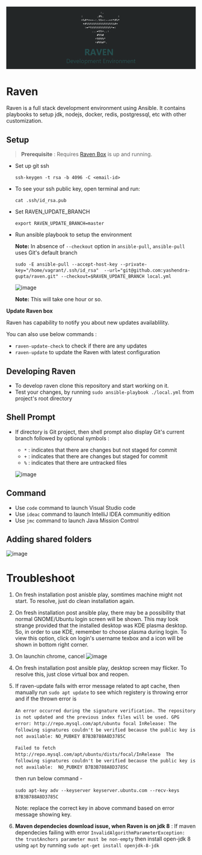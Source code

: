![](./raven-header.png)

# Raven
Raven is a full stack development environment using Ansible. It contains playbooks to setup jdk, nodejs, docker, redis, postgressql, etc with other customization.

## Setup

> **Prerequisite** : Requires [Raven Box](https://github.com/yashendra-gupta/raven-box#raven-box) is up and running.

- Set up git ssh 
  ```shell
  ssh-keygen -t rsa -b 4096 -C <email-id>
  ```
- To see your ssh public key, open terminal and run:
  ```shell
  cat .ssh/id_rsa.pub
  ```
- Set RAVEN_UPDATE_BRANCH
  ```shell
  export RAVEN_UPDATE_BRANCH=master
  ```
- Run ansible playbook to setup the environment
 
  **Note:** In absence of `--checkout` option in `ansible-pull`, `ansible-pull` uses Git's default branch
  ```shell
  sudo -E ansible-pull --accept-host-key --private-key="/home/vagrant/.ssh/id_rsa"  --url="git@github.com:yashendra-gupta/raven.git" --checkout=$RAVEN_UPDATE_BRANCH local.yml
  ```
  ![image](https://user-images.githubusercontent.com/40363062/189417681-b3d83862-d2a2-4fa8-b6a2-ded78483143d.png)

  **Note:** This will take one hour or so.

**Update Raven box**

Raven has capability to notify you about new updates availablility.

You can also use below commands :
- `raven-update-check` to check if there are any updates
- `raven-update` to update the Raven with latest configuration

## Developing Raven
- To develop raven clone this repository and start working on it.
- Test your changes, by running `sudo ansible-playbook ./local.yml` from project's root directory

## Shell Prompt
- If directory is Git project, then shell prompt also display Git's current branch followed by optional symbols :
  - `*` : indicates that there are changes but not staged for commit
  - `+` : indicates that there are changes but staged for commit
  - `%` : indicates that there are untracked files
  
  ![image](https://user-images.githubusercontent.com/40363062/189495924-ca5d2300-3818-46ac-8723-88d417f1ad2c.png)

## Command
- Use `code` command to launch Visual Studio code
- Use `ideac` command to launch IntelliJ IDEA communitiy edition
- Use `jmc` command to launch Java Mission Control

## Adding shared folders
![image](https://user-images.githubusercontent.com/40363062/189506145-932ae1c5-7b01-491a-85da-ec07d02918e1.png)


# Troubleshoot

1. On fresh installation post anisble play, somtimes machine might not start. To resolve, just do clean installation again.
2. On fresh installation post ansible play, there may be a possibility that normal GNOME/Ubuntu login screen will be shown. This may look strange provided that the installed desktop was KDE plasma desktop. So, in order to use KDE, remember to choose plasma during login. To view this option, click on login's username texbox and a icon will be shown in bottom right corner.
3. On launchin chrome, cancel 
![image](https://user-images.githubusercontent.com/40363062/182890348-a9a78549-5792-4f45-b7c6-3c808bc90ace.png)
4. On fresh installation post ansible play, desktop screen may flicker. To resolve this, just close virtual box and reopen.
5. If raven-update fails with error message related to apt cache, then manually run `sudo apt update` to see which registery is throwing error and if the thrown error is 

    `An error occurred during the signature verification. The repository is not updated and the previous index files will be used. GPG error: http://repo.mysql.com/apt/ubuntu focal InRelease: The following signatures couldn't be verified because the public key is not available: NO_PUBKEY B7B3B788A8D3785C`

    `Failed to fetch http://repo.mysql.com/apt/ubuntu/dists/focal/InRelease  The following signatures couldn't be verified because the public key is not available:  NO_PUBKEY B7B3B788A8D3785C`

    then run below command -
    
    `sudo apt-key adv --keyserver keyserver.ubuntu.com --recv-keys B7B3B788A8D3785C`

    Note: replace the correct key in above command based on error message showing key.
6. **Maven dependecies download issue, when Raven is on jdk 8** : If maven dependecies failing with error `InvalidAlgorithmParameterException: the trustAnchors parameter must be non-empty` then install open-jdk 8 using `apt` by running `sudo apt-get install openjdk-8-jdk`